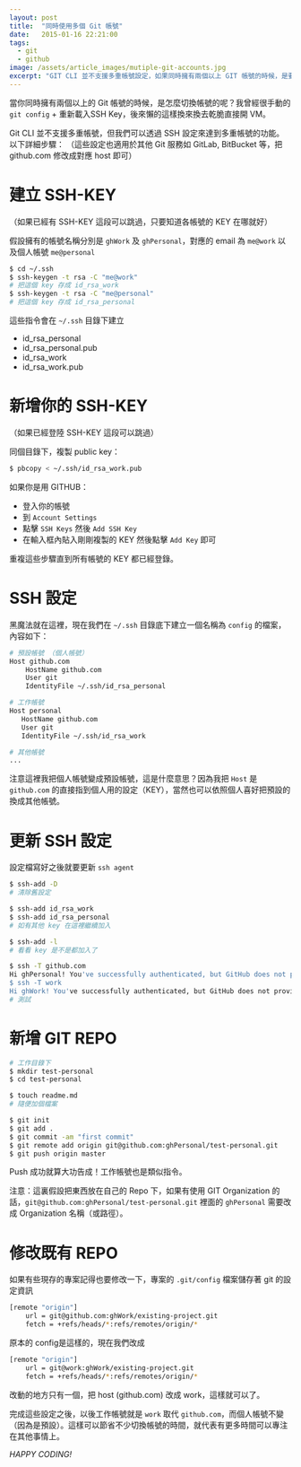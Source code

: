 ```yaml
---
layout: post
title:  "同時使用多個 Git 帳號"
date:   2015-01-16 22:21:00
tags: 
  - git
  - github
image: /assets/article_images/mutiple-git-accounts.jpg
excerpt: "GIT CLI 並不支援多重帳號設定，如果同時擁有兩個以上 GIT 帳號的時候，是要手動的切換帳號？還是乾脆開 VM？本文告訴你如何在 SSH 裡施點黑魔法讓 GIT 支援多重帳號。"
---
```


當你同時擁有兩個以上的 Git 帳號的時候，是怎麼切換帳號的呢？我曾經很手動的`git config` + 重新載入SSH Key，後來懶的這樣換來換去乾脆直接開 VM。

Git CLI 並不支援多重帳號，但我們可以透過 SSH 設定來達到多重帳號的功能。以下詳細步驟：
（這些設定也適用於其他
 Git 服務如 GitLab, BitBucket 等，把 github.com 修改成對應 host 即可）

# 建立 SSH-KEY

（如果已經有 SSH-KEY 這段可以跳過，只要知道各帳號的 KEY 在哪就好）

假設擁有的帳號名稱分別是 `ghWork` 及 `ghPersonal`，對應的 email 為 `me@work` 以及個人帳號 `me@personal`

```bash
$ cd ~/.ssh
$ ssh-keygen -t rsa -C "me@work"
# 把這個 key 存成 id_rsa_work
$ ssh-keygen -t rsa -C "me@personal"
# 把這個 key 存成 id_rsa_personal
```

這些指令會在 `~/.ssh` 目錄下建立

- id_rsa_personal
- id_rsa_personal.pub
- id_rsa_work
- id_rsa_work.pub

# 新增你的 SSH-KEY

（如果已經登陸 SSH-KEY 這段可以跳過）

同個目錄下，複製 public key：

```bash
$ pbcopy < ~/.ssh/id_rsa_work.pub
```

如果你是用 GITHUB：

- 登入你的帳號
- 到 `Account Settings`
- 點擊 `SSH Keys` 然後 `Add SSH Key`
- 在輸入框內貼入剛剛複製的 KEY 然後點擊 `Add Key` 即可

重複這些步驟直到所有帳號的 KEY 都已經登錄。

# SSH 設定

黑魔法就在這裡，現在我們在 `~/.ssh` 目錄底下建立一個名稱為 `config` 的檔案，內容如下：

```bash
# 預設帳號 （個人帳號）
Host github.com
    HostName github.com
    User git
    IdentityFile ~/.ssh/id_rsa_personal

# 工作帳號
Host personal
   HostName github.com
   User git
   IdentityFile ~/.ssh/id_rsa_work

# 其他帳號
...
```

注意這裡我把個人帳號變成預設帳號，這是什麼意思？因為我把 `Host` 是 `github.com` 的直接指到個人用的設定（KEY），當然也可以依照個人喜好把預設的換成其他帳號。

# 更新 SSH 設定

設定檔寫好之後就要更新 `ssh agent`

```bash
$ ssh-add -D
# 清除舊設定

$ ssh-add id_rsa_work
$ ssh-add id_rsa_personal
# 如有其他 key 在這裡繼續加入

$ ssh-add -l
# 看看 key 是不是都加入了

$ ssh -T github.com
Hi ghPersonal! You've successfully authenticated, but GitHub does not provide shell access.
$ ssh -T work
Hi ghWork! You've successfully authenticated, but GitHub does not provide shell access.
# 測試
```


# 新增 GIT REPO

```bash
# 工作目錄下
$ mkdir test-personal
$ cd test-personal

$ touch readme.md
# 隨便加個檔案

$ git init
$ git add .
$ git commit -am "first commit"
$ git remote add origin git@github.com:ghPersonal/test-personal.git
$ git push origin master
```

Push 成功就算大功告成！工作帳號也是類似指令。

注意：這裏假設把東西放在自己的 Repo 下，如果有使用 GIT Organization 的話，`git@github.com:ghPersonal/test-personal.git` 裡面的 `ghPersonal` 需要改成 Organization 名稱（或路徑）。


# 修改既有 REPO

如果有些現存的專案記得也要修改一下，專案的 `.git/config` 檔案儲存著 git 的設定資訊

```bash
[remote "origin"]
    url = git@github.com:ghWork/existing-project.git
    fetch = +refs/heads/*:refs/remotes/origin/*
```

原本的 config是這樣的，現在我們改成


```bash
[remote "origin"]
    url = git@work:ghWork/existing-project.git
    fetch = +refs/heads/*:refs/remotes/origin/*
```

改動的地方只有一個，把 host (github.com) 改成 work，這樣就可以了。

完成這些設定之後，以後工作帳號就是 `work` 取代 `github.com`，而個人帳號不變（因為是預設）。這樣可以節省不少切換帳號的時間，就代表有更多時間可以專注在其他事情上。

*HAPPY CODING!*
